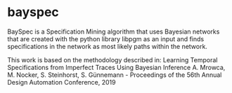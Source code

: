 # bayspec

BaySpec is a Specification Mining algorithm that uses Bayesian networks that are created with the python library libpgm as an input and finds specifications in the network as most likely paths within the network.

This work is based on the methodology described in: 
Learning Temporal Specifications from Imperfect Traces Using Bayesian Inference
A. Mrowca, M. Nocker, S. Steinhorst, S. Günnemann - Proceedings of the 56th Annual Design Automation Conference, 2019
